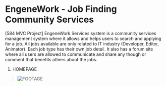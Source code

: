 # EngeneWork - Job Finding Community Services
 
[584 MVC Project]
EngeneWork Services system is a community services management system where it allows and helps
users to search and applying for a job. All jobs available are only related to IT industry (Developer,
Editor, Animator). Each job type has their own job detail. It also has a forum site where all users are
allowed to communicate and share any though or comment that benefits others about the jobs.

1) HOMEPAGE
>![FOOTAGE](https://github.com/codeEllo/EngeneWork/blob/main/EngeneSample.gif?raw=true)<br>
